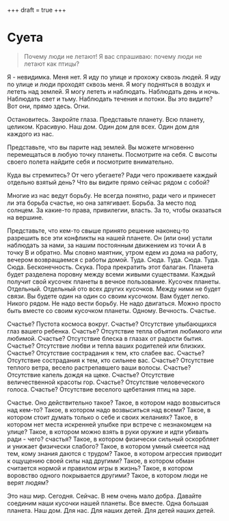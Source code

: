 +++
draft = true
+++
# Суета

> Почему люди не летают!
> Я вас спрашиваю: почему люди не летают как птицы?


Я - невидимка. Меня нет.
Я иду по улице и прохожу сквозь людей.
Я иду по улице и люди проходят сквозь меня.
Я могу подняться в воздух и лететь над землей.
Я могу лететь и наблюдать.
Наблюдать день и ночь.
Наблюдать свет и тьму.
Наблюдать течения и потоки.
Вы это видите?
Вот они, прямо здесь.
Огни.

Остановитесь. Закройте глаза. Представьте планету. Всю планету, целиком.
Красивую. Наш дом. Один дом для всех. Один дом для каждого из нас.

Представьте, что вы парите над землей. Вы можете мгновенно перемещаться в любую
точку планеты. Посмотрите на себя. С высоты своего полета найдите себя и
посмотрите внимательно.

Куда вы стремитесь?
От чего убегаете?
Ради чего проживаете каждый отдельно взятый день?
Что вы видите прямо сейчас рядом с собой?

Многие из нас ведут борьбу. Не всегда понятно, ради чего и принесет ли эта
борьба счастье, но она затягивает.
Борьба. За место под солнцем. За какие-то права, привилегии, власть. За то,
чтобы оказаться на вершине.

Представьте, что кем-то свыше принято решение наконец-то разрешить все эти
конфликты на нашей планете. Он (или они) устали наблюдать за нами, за нашим
постоянным движением из точки А в точку В и обратно. Мы словно маятник, утром
едем из дома на работу, вечером возвращаемся с работы домой.
Туда. Сюда. Туда. Сюда. Туда. Сюда.
Бесконечность.
Скука.
Пора прекратить этот балаган.
Планета будет разделена поровну между всеми живыми существами. Каждый получит
свой кусочек планеты в вечное пользование.
Кусочек планеты. Отдельный. Отдельный ото всех других кусочков. Между ними не
будет связи. Вы будете один на один со своим кусочком. Вам будет легко. Никого
рядом. Не надо вести борьбу. Не надо двигаться. Можно просто быть вместе со
своим кусочком планеты.
Одному. Вечность. Счастье.

Счастье? Пустота космоса вокруг.
Счастье? Отсутствие улыбающихся глаз вашего ребенка.
Счастье? Отсутствие тепла объятия любимого или любимой.
Счастье? Отсутствие блеска в глазах от радости бытия.
Счастье? Отсутствие любви и тепла ваших родителей или близких.
Счастье? Отсутствие сострадания к тем, кто слабее вас.
Счастье? Отсутствие сострадания к тем, кто сильнее вас.
Счастье? Отсутствие теплого ветра, весело растрепавшего ваши волосы.
Счастье? Отсутствие капель дождя на щеке.
Счастье? Отсутствие величественной красоты гор.
Счастье? Отсутствие человеческого голоса.
Счастье? Отсутствие веселого щебетания птиц на заре.

Счастье. Оно действительно такое?
Такое, в котором надо возвыситься над кем-то?
Такое, в котором надо возвыситься над всеми?
Такое, в котором стоит думать только о себе и своих желаниях?
Такое, в котором нет места искренней улыбке при встрече с незнакомцем на улице?
Такое, в котором можно взять в руки оружие и идти убивать ради - чего? счастья?
Такое, в котором физически сильный оскорбляет и унижает физически слабого?
Такое, в котором умный смеется над тем, кому знания даются с трудом?
Такое, в котором агрессия приводит к ощущению своей силы над другими?
Такое, в котором обман считается нормой и правилом игры в жизнь?
Такое, в котором воровство одного покрывается другими?
Такое, в котором люди не верят людям?

Это наш мир. Сегодня. Сейчас.
В нем очень мало добра.
Давайте соединим наши кусочки нашей планеты.
Все вместе.
Одна большая планета.
Наш дом.
Для нас. Для наших детей. Для детей наших детей.
